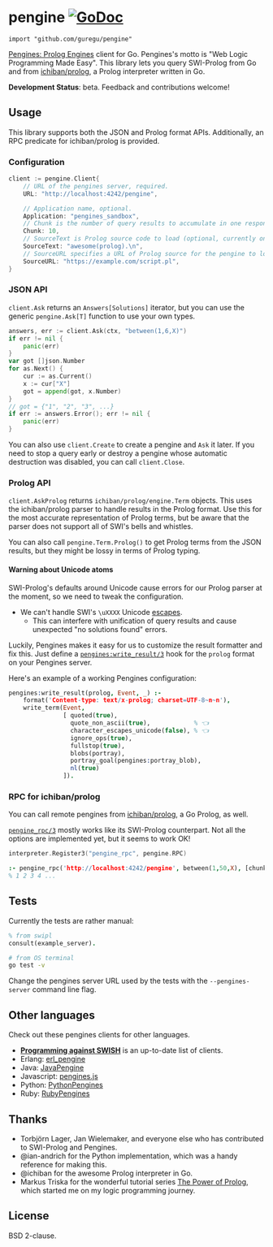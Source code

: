 # pengine [![GoDoc](https://godoc.org/github.com/guregu/pengine?status.svg)](https://godoc.org/github.com/guregu/pengine)
`import "github.com/guregu/pengine"`

[Pengines: Prolog Engines](https://www.swi-prolog.org/pldoc/doc_for?object=section(%27packages/pengines.html%27)) client for Go.
Pengines's motto is "Web Logic Programming Made Easy". This library lets you query SWI-Prolog from Go and from [ichiban/prolog](https://github.com/ichiban/prolog), a Prolog interpreter written in Go.

**Development Status**: beta. Feedback and contributions welcome!

## Usage

This library supports both the JSON and Prolog format APIs. Additionally, an RPC predicate for ichiban/prolog is provided.

### Configuration

```go
client := pengine.Client{
    // URL of the pengines server, required.
    URL: "http://localhost:4242/pengine",

    // Application name, optional.
    Application: "pengines_sandbox",
    // Chunk is the number of query results to accumulate in one response. 1 by default.
    Chunk: 10,
    // SourceText is Prolog source code to load (optional, currently only supported for the JSON format).
    SourceText: "awesome(prolog).\n",
    // SourceURL specifies a URL of Prolog source for the pengine to load (optional).
    SourceURL: "https://example.com/script.pl",
}
```

### JSON API

`client.Ask` returns an `Answers[Solutions]` iterator, but you can use the generic `pengine.Ask[T]` function to use your own types.

```go
answers, err := client.Ask(ctx, "between(1,6,X)")
if err != nil {
	panic(err)
}
var got []json.Number
for as.Next() {
	cur := as.Current()
	x := cur["X"]
	got = append(got, x.Number)
}
// got = {"1", "2", "3", ...}
if err := answers.Error(); err != nil {
	panic(err)
}
```

You can also use `client.Create` to create a pengine and `Ask` it later. If you need to stop a query early or destroy a pengine whose automatic destruction was disabled, you can call `client.Close`.

### Prolog API

`client.AskProlog` returns `ichiban/prolog/engine.Term` objects. This uses the ichiban/prolog parser to handle results in the Prolog format. Use this for the most accurate representation of Prolog terms, but be aware that the parser does not support all of SWI's bells and whistles.

You can also call `pengine.Term.Prolog()` to get Prolog terms from the JSON results, but they might be lossy in terms of Prolog typing.

#### Warning about Unicode atoms

SWI-Prolog's defaults around Unicode cause errors for our Prolog parser at the moment, so we need to tweak the configuration.
  - We can't handle SWI's `\uXXXX` Unicode [escapes](https://www.swi-prolog.org/pldoc/man?section=charescapes).
    - This can interfere with unification of query results and cause unexpected "no solutions found" errors.

Luckily, Pengines makes it easy for us to customize the result formatter and fix this. Just define a [`pengines:write_result/3`](https://www.swi-prolog.org/pldoc/doc_for?object=pengines%3Awrite_result/3) hook for the `prolog` format on your Pengines server.

Here's an example of a working Pengines configuration:

```prolog
pengines:write_result(prolog, Event, _) :-
    format('Content-type: text/x-prolog; charset=UTF-8~n~n'),
    write_term(Event,
               [ quoted(true),
                 quote_non_ascii(true),            % 👈
                 character_escapes_unicode(false), % 👈
                 ignore_ops(true),
                 fullstop(true),
                 blobs(portray),
                 portray_goal(pengines:portray_blob),
                 nl(true)
               ]).
```

### RPC for ichiban/prolog

You can call remote pengines from [ichiban/prolog](https://github.com/ichiban/prolog), a Go Prolog, as well.

[`pengine_rpc/3`](https://www.swi-prolog.org/pldoc/man?predicate=pengine_rpc/3) mostly works like its SWI-Prolog counterpart.
Not all the options are implemented yet, but it seems to work OK!

```go
interpreter.Register3("pengine_rpc", pengine.RPC)
```

```prolog
:- pengine_rpc('http://localhost:4242/pengine', between(1,50,X), [chunk(10)]), write(X), nl.
% 1 2 3 4 ...
```

## Tests

Currently the tests are rather manual:

```prolog
% from swipl
consult(example_server).
```

```bash
# from OS terminal
go test -v
```

Change the pengines server URL used by the tests with the `--pengines-server` command line flag.

## Other languages

Check out these pengines clients for other languages.

- **[Programming against SWISH](https://github.com/SWI-Prolog/swish/tree/master/client)** is an up-to-date list of clients.
- Erlang: [erl_pengine](https://github.com/Limmen/erl_pengine)
- Java: [JavaPengine](https://github.com/Anniepoo/JavaPengine)
- Javascript: [pengines.js](https://pengines.swi-prolog.org/docs/documentation.html)
- Python: [PythonPengines](https://github.com/ian-andrich/PythonPengines)
- Ruby: [RubyPengines](https://github.com/simularity/RubyPengine)

## Thanks

- Torbjörn Lager, Jan Wielemaker, and everyone else who has contributed to SWI-Prolog and Pengines.
- @ian-andrich for the Python implementation, which was a handy reference for making this.
- @ichiban for the awesome Prolog interpreter in Go.
- Markus Triska for the wonderful tutorial series [The Power of Prolog](https://www.metalevel.at/prolog), which started me on my logic programming journey.

## License

BSD 2-clause.
